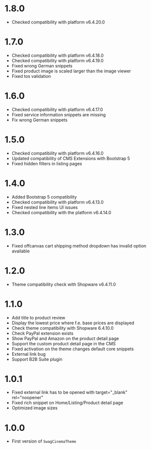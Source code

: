 # 1.8.0
- Checked compatibility with platform v6.4.20.0

# 1.7.0
- Checked compatibility with platform v6.4.18.0
- Checked compatibility with platform v6.4.19.0
- Fixed wrong German snippets
- Fixed product image is scaled larger than the image viewer
- Fixed tos validation

# 1.6.0
- Checked compatibility with platform v6.4.17.0
- Fixed service information snippets are missing
- Fix wrong German snippets

# 1.5.0
- Checked compatibility with platform v6.4.16.0
- Updated compatibility of CMS Extensions with Bootstrap 5
- Fixed hidden filters in listing pages

# 1.4.0
- Added Bootstrap 5 compatibility
- Checked compatibility with platform v6.4.13.0
- Fixed nested line items UI issues
- Checked compatibility with the platform v6.4.14.0

# 1.3.0
- Fixed offcanvas cart shipping method dropdown has invalid option available

# 1.2.0
- Theme compatibility check with Shopware v6.4.11.0

# 1.1.0
- Add title to product review
- Display the lowest price where f.e. base prices are displayed
- Check theme compatibility with Shopware 6.4.10.0
- Check PayPal extension exists
- Show PayPal and Amazon on the product detail page
- Support the custom product detail page in the CMS
- Fixed activation on the theme changes default core snippets
- External link bug
- Support B2B Suite plugin

# 1.0.1
- Fixed external link has to be opened with target="_blank" rel="noopener"
- Fixed rich snippet on Home/Listing/Product detail page
- Optimized image sizes

# 1.0.0
- First version of `SwagCinemaTheme`
